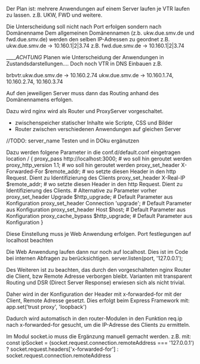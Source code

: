 Der Plan ist: mehrere Anwendungen auf einem Server laufen je VTR laufen zu lassen.
z.B. UKW, FWD und weitere.

Die Unterscheidung soll nicht nach Port erfolgen sondern nach Domänenname
Dem allgemeinen Domänennamen (z.b. ukw.due.smv.de und fwd.due.smv.de) werden den selben IP-Adressen zu geordnet
z.B. ukw.due.smv.de -> 10.160.1|2|3.74
z.B. fwd.due.smv.de -> 10.160.1|2|3.74

_____ACHTUNG_
Planen wie Unterscheidung der Anwendungen in Zustandsdarstellungen....
Doch noch VTR in DNS Einbauen z.B.

brbvtr.ukw.due.smv.de -> 10.160.2.74
ukw.due.smv.de -> 10.160.1.74, 10.160.2.74, 10.160.3.74

Auf den jeweiligen Server muss dann das Routing anhand des Domänennamens erfolgen.

Dazu wird nginx wird als Router und ProxyServer vorgeschaltet.
 - zwischenspeicher statischer Inhalte wie Scripte, CSS und Bilder
 - Router zwischen verschiedenen Anwendungen auf gleichen Server

//TODO: server_name Testen und in DOku ergänutzen

Dazu werden folgene Parameter in die conf.d/default.conf eingetragen
location / {
         proxy_pass http://localhost:3000;                 # wo soll hin geroutet werden
         proxy_http_version 1.1;                           # wo soll hin geroutet werden
         proxy_set_header X-Forwarded-For $remote_addr;    # wo setzte diesen Header in den http Request. Dient zu Identifizierung des Clients
         proxy_set_header X-Real-IP $remote_addr;          # wo setzte diesen Header in den http Request. Dient zu Identifizierung des Clients.
                                                           # Alternative zu Parameter vorher
         proxy_set_header Upgrade $http_upgrade;           # Default Parameter aus Konfiguration
         proxy_set_header Connection 'upgrade';            # Default Parameter aus Konfiguration
         proxy_set_header Host $host;                      # Default Parameter aus Konfiguration
         proxy_cache_bypass $http_upgrade;                 # Default Parameter aus Konfiguration
}

Diese Einstellung muss je Web Anwendung erfolgen.
Port festlegungen auf localhost beachten

Die Web Anwendung laufen dann nur noch auf localhost. Dies ist im Code bei internen Abfragen zu berücksichtigen.
server.listen(port, '127.0.0.1');

Des Weiteren ist zu beachten, das durch den vorgeschalteten nginx Router die Client, bzw Remote Adresse verborgen bleibt.
Varianten mit transparent Routing und DSR (Direct Server Response) erwiesen sich als nicht trivial.

Daher wird in der Konfiguration der Header mit x-forwarded-for mit der Client, Remote Adresse gesetzt.
Dies erfolgt beim Express Framework mit:
app.set('trust proxy', 'loopback')

Dadurch wird automatisch in den router-Modulen in den Funktion req.ip nach x-forwarded-for gesucht,
um die IP-Adresse des Clients zu ermitteln.

Im Modul socket.io muss die Ergänzung manuell gemacht werden.
z.B. mit:
const ipSocket = (socket.request.connection.remoteAddress === '127.0.0.1') ? socket.request.headers['x-forwarded-for'] : socket.request.connection.remoteAddress
